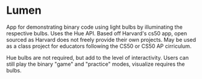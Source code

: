 # Lumen
App for demonstrating binary code using light bulbs by illuminating the respective bulbs. Uses the Hue API. Based off Harvard's cs50 app, open sourced as Harvard does not freely provide their own projects. May be used as a class project for educators following the CS50 or CS50 AP cirriculum.

Hue bulbs are not required, but add to the level of interactivity. Users can still play the binary "game" and "practice" modes, visualize requires the bulbs.
